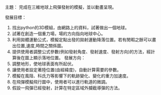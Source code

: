 主題：
完成在三維地球上飛彈發射的模擬，並以動畫呈現。

發展目標：
1. 找出python的3D模組，由網路上的資料，試著做出一個地球。
2. 試著在創造一個重力場，場的方向指向地球中心。
3. 利用拋體運動公式，模擬定點出發的拋射運動降落位置。若有閒暇之餘可以畫出位置,速度,時間之關係圖。
4. 提供使用者調整公式參數(例如發射角度、發射速度、發射方向)的方法，經計算後在圖上顯示落地位置。
發展方向：
1. 調整地形，使地球表面有所起伏。
2. 讓使用者設定著陸位置(由經緯度)，自動計算需要的參數。
3. 模擬在風阻、科氏力等影響下的軌跡變化、變化的重力加速度。
4. 在飛彈模擬飛行圖中，使用者可以進行軌道的微調。
5. 假設一飛彈已經發射，計算在特定區域外攔截導彈的方法。
